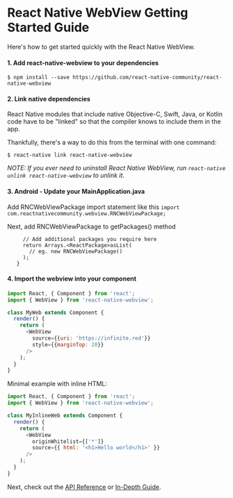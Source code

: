 # React Native WebView Getting Started Guide

Here's how to get started quickly with the React Native WebView.

#### 1. Add react-native-webview to your dependencies

```
$ npm install --save https://github.com/react-native-community/react-native-webview
```

#### 2. Link native dependencies

React Native modules that include native Objective-C, Swift, Java, or Kotlin code have to be "linked" so that the compiler knows to include them in the app.

Thankfully, there's a way to do this from the terminal with one command:

```
$ react-native link react-native-webview
```

_NOTE: If you ever need to uninstall React Native WebView, run `react-native unlink react-native-webview` to unlink it._

#### 3. Android - Update your MainApplication.java 
Add RNCWebViewPackage import statement like this 
```import com.reactnativecommunity.webview.RNCWebViewPackage;```

Next, add RNCWebViewPackage to getPackages() method 

 ```protected List<ReactPackage> getPackages() {
      // Add additional packages you require here
      return Arrays.<ReactPackage>asList(
        // eg. new RNCWebViewPackage()
      );
    }
 ```

#### 4. Import the webview into your component

```js
import React, { Component } from 'react';
import { WebView } from 'react-native-webview';

class MyWeb extends Component {
  render() {
    return (
      <WebView
        source={{uri: 'https://infinite.red'}}
        style={{marginTop: 20}}
      />
    );
  }
}
```

Minimal example with inline HTML:

```js
import React, { Component } from 'react';
import { WebView } from 'react-native-webview';

class MyInlineWeb extends Component {
  render() {
    return (
      <WebView
        originWhitelist={['*']}
        source={{ html: '<h1>Hello world</h1>' }}
      />
    );
  }
}
```

Next, check out the [API Reference](Reference.md) or [In-Depth Guide](Guide.md).
